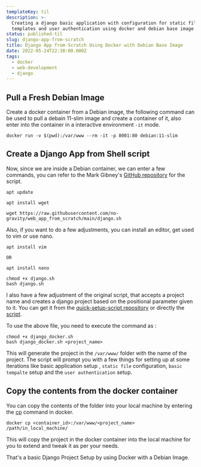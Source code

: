 ```yaml
---
templateKey: til
description: >-
  Creating a django basic application with configuration for static files,
  templates and user authentication using docker and debian base image.
status: published-til
slug: django-app-from-scratch
title: Django App from Scratch Using Docker with Debian Base Image
date: 2022-05-24T22:30:00.000Z
tags:
  - docker
  - web-development
  - django
---
```


## Pull a Fresh Debian Image

Create a docker container from a Debian image, the following command can be used to pull a debain 11-slim image and create a container of it, also enter into the container in a interactive environment `-it` mode.

```
docker run -v $(pwd):/var/www --rm -it -p 8001:80 debian:11-slim
```

## Create a Django App from Shell script

Now, since we are inside a Debian container, we can enter a few commands, you can refer to the Mark Gibney's [GitHub repository](https://github.com/no-gravity/web_app_from_scratch) for the script.

```
apt update

apt install wget

wget https://raw.githubusercontent.com/no-gravity/web_app_from_scratch/main/django.sh
```

Also, if you want to do a few adjustments, you can install an editor, get used to vim or use nano.

```
apt install vim 

OR

apt install nano
```

```
chmod +x django.sh
bash django.sh
```

I also have a few adjustment of the original script, that accepts a project name and creates a django project based on the positional parameter given to it. You can get it from the [quick-setup-script repository](https://github.com/Mr-Destructive/quick-setup-scripts/blob/main/django_docker.sh) or directly the [script](https://raw.githubusercontent.com/Mr-Destructive/quick-setup-scripts/main/django_docker.sh).

To use the above file, you need to execute the command as :

```
chmod +x django_docker.sh
bash django_docker.sh <project_name>
```

This will generate the project in the `/var/www/` folder with the name of the project. The script will prompt you with a few things for setting up at some iterations like basic application setup , `static file` configuration, `basic tempalte` setup and the `user authentication` setup.

## Copy the contents from the docker container

You can copy the contents of the folder into your local machine by entering the [cp](https://docs.docker.com/engine/reference/commandline/cp/) command in docker.

```
docker cp <container_id>:/var/www/<project_name> /path/in_local_machine/
```

This will copy the project in the docker container into the local machine for you to extend and tweak it as per your needs.

That's a basic Django Project Setup by using Docker with a Debian Image.
